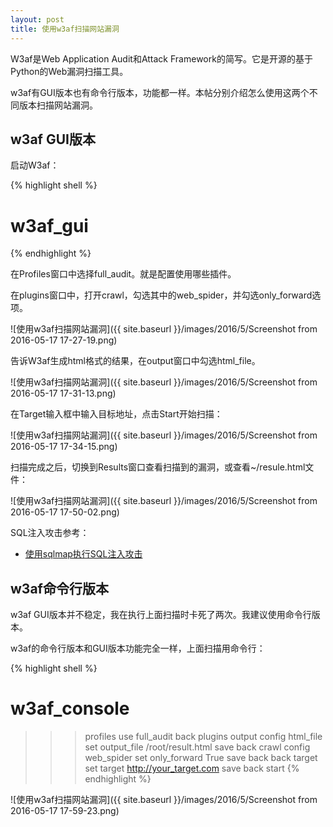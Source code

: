 ```yaml
---
layout: post
title: 使用w3af扫描网站漏洞
---
```


W3af是Web Application Audit和Attack Framework的简写。它是开源的基于Python的Web漏洞扫描工具。

w3af有GUI版本也有命令行版本，功能都一样。本帖分别介绍怎么使用这两个不同版本扫描网站漏洞。

## w3af GUI版本

启动W3af：

{% highlight shell %}
# w3af_gui
{% endhighlight %}

在Profiles窗口中选择full_audit。就是配置使用哪些插件。

在plugins窗口中，打开crawl，勾选其中的web_spider，并勾选only_forward选项。

![使用w3af扫描网站漏洞]({{ site.baseurl }}/images/2016/5/Screenshot from 2016-05-17 17-27-19.png)

告诉W3af生成html格式的结果，在output窗口中勾选html_file。

![使用w3af扫描网站漏洞]({{ site.baseurl }}/images/2016/5/Screenshot from 2016-05-17 17-31-13.png)

在Target输入框中输入目标地址，点击Start开始扫描：

![使用w3af扫描网站漏洞]({{ site.baseurl }}/images/2016/5/Screenshot from 2016-05-17 17-34-15.png)

扫描完成之后，切换到Results窗口查看扫描到的漏洞，或查看~/resule.html文件：

![使用w3af扫描网站漏洞]({{ site.baseurl }}/images/2016/5/Screenshot from 2016-05-17 17-50-02.png)

SQL注入攻击参考：

* [使用sqlmap执行SQL注入攻击](http://topspeedsnail.com/sqlmap-injection-learn/)

## w3af命令行版本

w3af GUI版本并不稳定，我在执行上面扫描时卡死了两次。我建议使用命令行版本。

w3af的命令行版本和GUI版本功能完全一样，上面扫描用命令行：

{% highlight shell %}
# w3af_console
>>> profiles
>>> use full_audit
>>> back
>>> plugins
>>> output config html_file
>>> set output_file /root/result.html
>>> save
>>> back
>>> crawl config web_spider
>>> set only_forward True
>>> save
>>> back
>>> back
>>> target
>>> set target http://your_target.com
>>> save
>>> back
>>> start
{% endhighlight %}

![使用w3af扫描网站漏洞]({{ site.baseurl }}/images/2016/5/Screenshot from 2016-05-17 17-59-23.png)